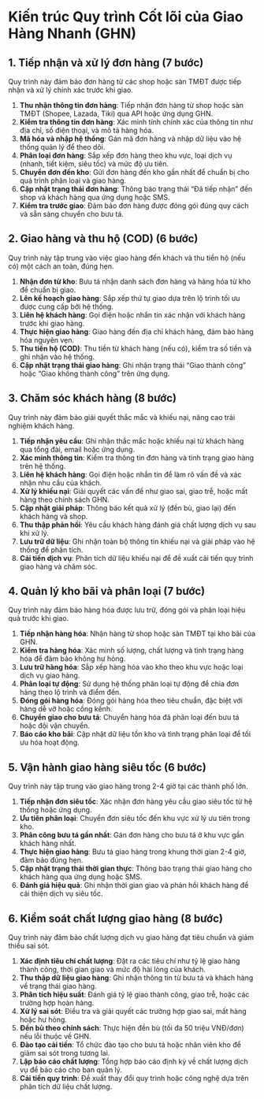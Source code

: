 # Kiến trúc Quy trình Cốt lõi của Giao Hàng Nhanh (GHN)

## 1. Tiếp nhận và xử lý đơn hàng (7 bước)
Quy trình này đảm bảo đơn hàng từ các shop hoặc sàn TMĐT được tiếp nhận và xử lý chính xác trước khi giao.

1. **Thu nhận thông tin đơn hàng**: Tiếp nhận đơn hàng từ shop hoặc sàn TMĐT (Shopee, Lazada, Tiki) qua API hoặc ứng dụng GHN.
2. **Kiểm tra thông tin đơn hàng**: Xác minh tính chính xác của thông tin như địa chỉ, số điện thoại, và mô tả hàng hóa.
3. **Mã hóa và nhập hệ thống**: Gán mã đơn hàng và nhập dữ liệu vào hệ thống quản lý để theo dõi.
4. **Phân loại đơn hàng**: Sắp xếp đơn hàng theo khu vực, loại dịch vụ (nhanh, tiết kiệm, siêu tốc) và mức độ ưu tiên.
5. **Chuyển đơn đến kho**: Gửi đơn hàng đến kho gần nhất để chuẩn bị cho quá trình phân loại và giao hàng.
6. **Cập nhật trạng thái đơn hàng**: Thông báo trạng thái “Đã tiếp nhận” đến shop và khách hàng qua ứng dụng hoặc SMS.
7. **Kiểm tra trước giao**: Đảm bảo đơn hàng được đóng gói đúng quy cách và sẵn sàng chuyển cho bưu tá.

## 2. Giao hàng và thu hộ (COD) (6 bước)
Quy trình này tập trung vào việc giao hàng đến khách và thu tiền hộ (nếu có) một cách an toàn, đúng hẹn.

1. **Nhận đơn từ kho**: Bưu tá nhận danh sách đơn hàng và hàng hóa từ kho để chuẩn bị giao.
2. **Lên kế hoạch giao hàng**: Sắp xếp thứ tự giao dựa trên lộ trình tối ưu được cung cấp bởi hệ thống.
3. **Liên hệ khách hàng**: Gọi điện hoặc nhắn tin xác nhận với khách hàng trước khi giao hàng.
4. **Thực hiện giao hàng**: Giao hàng đến địa chỉ khách hàng, đảm bảo hàng hóa nguyên vẹn.
5. **Thu tiền hộ (COD)**: Thu tiền từ khách hàng (nếu có), kiểm tra số tiền và ghi nhận vào hệ thống.
6. **Cập nhật trạng thái giao hàng**: Ghi nhận trạng thái “Giao thành công” hoặc “Giao không thành công” trên ứng dụng.

## 3. Chăm sóc khách hàng (8 bước)
Quy trình này đảm bảo giải quyết thắc mắc và khiếu nại, nâng cao trải nghiệm khách hàng.

1. **Tiếp nhận yêu cầu**: Ghi nhận thắc mắc hoặc khiếu nại từ khách hàng qua tổng đài, email hoặc ứng dụng.
2. **Xác minh thông tin**: Kiểm tra thông tin đơn hàng và tình trạng giao hàng trên hệ thống.
3. **Liên hệ khách hàng**: Gọi điện hoặc nhắn tin để làm rõ vấn đề và xác nhận nhu cầu của khách.
4. **Xử lý khiếu nại**: Giải quyết các vấn đề như giao sai, giao trễ, hoặc mất hàng theo chính sách GHN.
5. **Cập nhật giải pháp**: Thông báo kết quả xử lý (đền bù, giao lại) đến khách hàng và shop.
6. **Thu thập phản hồi**: Yêu cầu khách hàng đánh giá chất lượng dịch vụ sau khi xử lý.
7. **Lưu trữ dữ liệu**: Ghi nhận toàn bộ thông tin khiếu nại và giải pháp vào hệ thống để phân tích.
8. **Cải tiến dịch vụ**: Phân tích dữ liệu khiếu nại để đề xuất cải tiến quy trình giao hàng và chăm sóc.

## 4. Quản lý kho bãi và phân loại (7 bước)
Quy trình này đảm bảo hàng hóa được lưu trữ, đóng gói và phân loại hiệu quả trước khi giao.

1. **Tiếp nhận hàng hóa**: Nhận hàng từ shop hoặc sàn TMĐT tại kho bãi của GHN.
2. **Kiểm tra hàng hóa**: Xác minh số lượng, chất lượng và tình trạng hàng hóa để đảm bảo không hư hỏng.
3. **Lưu trữ hàng hóa**: Sắp xếp hàng hóa vào kho theo khu vực hoặc loại dịch vụ giao hàng.
4. **Phân loại tự động**: Sử dụng hệ thống phân loại tự động để chia đơn hàng theo lộ trình và điểm đến.
5. **Đóng gói hàng hóa**: Đóng gói hàng hóa theo tiêu chuẩn, đặc biệt với hàng dễ vỡ hoặc cồng kềnh.
6. **Chuyển giao cho bưu tá**: Chuyển hàng hóa đã phân loại đến bưu tá hoặc đội vận chuyển.
7. **Báo cáo kho bãi**: Cập nhật dữ liệu tồn kho và tình trạng phân loại để tối ưu hóa hoạt động.

## 5. Vận hành giao hàng siêu tốc (6 bước)
Quy trình này tập trung vào giao hàng trong 2-4 giờ tại các thành phố lớn.

1. **Tiếp nhận đơn siêu tốc**: Xác nhận đơn hàng yêu cầu giao siêu tốc từ hệ thống hoặc ứng dụng.
2. **Ưu tiên phân loại**: Chuyển đơn siêu tốc đến khu vực xử lý ưu tiên trong kho.
3. **Phân công bưu tá gần nhất**: Gán đơn hàng cho bưu tá ở khu vực gần khách hàng nhất.
4. **Thực hiện giao hàng**: Bưu tá giao hàng trong khung thời gian 2-4 giờ, đảm bảo đúng hẹn.
5. **Cập nhật trạng thái thời gian thực**: Thông báo trạng thái giao hàng cho khách hàng qua ứng dụng hoặc SMS.
6. **Đánh giá hiệu quả**: Ghi nhận thời gian giao và phản hồi khách hàng để cải thiện dịch vụ siêu tốc.

## 6. Kiểm soát chất lượng giao hàng (8 bước)
Quy trình này đảm bảo chất lượng dịch vụ giao hàng đạt tiêu chuẩn và giảm thiểu sai sót.

1. **Xác định tiêu chí chất lượng**: Đặt ra các tiêu chí như tỷ lệ giao hàng thành công, thời gian giao và mức độ hài lòng của khách.
2. **Thu thập dữ liệu giao hàng**: Ghi nhận thông tin từ bưu tá và khách hàng về trạng thái giao hàng.
3. **Phân tích hiệu suất**: Đánh giá tỷ lệ giao thành công, giao trễ, hoặc các trường hợp hoàn hàng.
4. **Xử lý sai sót**: Điều tra và giải quyết các trường hợp giao sai, mất hàng hoặc hư hỏng.
5. **Đền bù theo chính sách**: Thực hiện đền bù (tối đa 50 triệu VNĐ/đơn) nếu lỗi thuộc về GHN.
6. **Đào tạo cải tiến**: Tổ chức đào tạo cho bưu tá hoặc nhân viên kho để giảm sai sót trong tương lai.
7. **Lập báo cáo chất lượng**: Tổng hợp báo cáo định kỳ về chất lượng dịch vụ để báo cáo cho ban quản lý.
8. **Cải tiến quy trình**: Đề xuất thay đổi quy trình hoặc công nghệ dựa trên phân tích dữ liệu chất lượng.